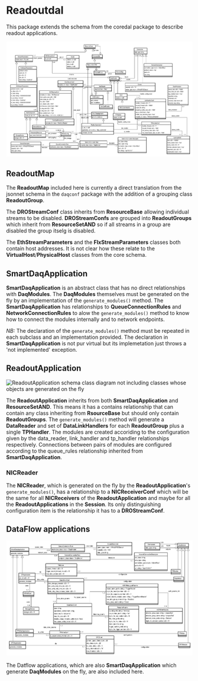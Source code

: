 # Readoutdal

 This package extends the schema from the coredal package
to describe readout applications.

  ![schema](schema.png)

## ReadoutMap

 The **ReadoutMap** included here is currently a direct translation
from the jsonnet schema in the `daqconf` package with the addition of
a grouping class **ReadoutGroup**.

 The **DROStreamConf** class inherits from **ResourceBase** allowing
individual streams to be disabled.  **DROStreamConfs** are grouped
into **ReadoutGroups** which inherit from **ResourceSetAND** so if all
streams in a group are disabled the group itselg is disabled.

The **EthStreamParameters** and the **FlxStreamParameters** classes
both contain host addresses. It is not clear how these relate to the
**VirtualHost**/**PhysicalHost** classes from the core schema.

## SmartDaqApplication

 **SmartDaqApplication** is an abstract class that has no direct
relationships with **DaqModules**. The **DaqModules** themselves must
be generated on the fly by an implementation of the
`generate_modules()` method. The **SmartDaqApplication** has
relationships to **QueueConnectionRules** and
**NetworkConnectionRules** to alow the `generate_modules()` method to
know how to connect the modules internally and to network endpoints.

*NB:* The declaration of the `generate_modules()` method must be
 repeated in each subclass and an implementation provided. The
 declaration in **SmartDaqApplication** is not pur virtual but its
 implemetation just throws a 'not implemented' exception.

## ReadoutApplication

 ![ReadoutApplication schema class diagram not including classes whose
  objects are generated on the fly](roApp.png)

 The **ReadoutApplication** inherits from both **SmartDaqApplication**
and **ResourceSetAND**. This means it has a contains relationship that
can contain any class inheriting from **RsourceBase** but should only
contain **ReadoutGroups**. The `generate_modules()` method will
generate a **DataReader** and set of **DataLinkHandlers** for each
**ReadoutGroup** plus a single **TPHandler**. The modules are created
accoriding to the configuration given by the data_reader, link_handler
and tp_handler relationships respectively. Connections between pairs
of modules are configured according to the queue_rules relationship
inherited from **SmartDaqApplication**.

### NICReader

 The **NICReader**, which is generated on the fly by the
**ReadoutApplication**'s `generate_modules()`, has a relationship to a
**NICReceiverConf** which will be the same for all **NICReceivers** of
the **ReadoutApplication** and maybe for all the
**ReadoutApplications** in the **Session**. Its only distinguishing
configuration item is the relationship it has to a **DROStreamConf**.

## DataFlow applications

  ![DFApplication](DFApplication.png)

The Datflow applications, which are also **SmartDaqApplication** which
generate **DaqModules** on the fly, are also included here.